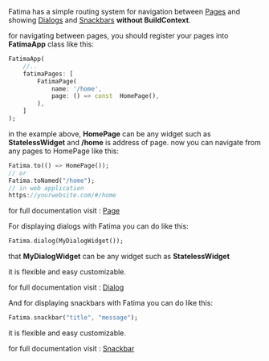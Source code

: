 Fatima has a simple routing system for navigation between [Pages](/page) and showing [Dialogs](/dialog) and [Snackbars](/snackbar) **without BuildContext**. 

for navigating between pages, you should register your pages into **FatimaApp** class like this:

```dart
FatimaApp(
	//..
	fatimaPages: [
		FatimaPage(
			name: '/home',
			page: () => const  HomePage(),
		),
	]
);
```

in the example above, **HomePage** can be any widget such as **StatelessWidget** and **/home** is address of page.
now you can navigate from any pages to HomePage like this:

```dart
Fatima.to(() => HomePage());
// or
Fatima.toNamed("/home");
// in web application
https://yourwebsite.com/#/home
```
for full documentation visit : [Page](/page)

For displaying dialogs with Fatima you can do like this:

```dart
Fatima.dialog(MyDialogWidget());
```
that **MyDialogWidget** can be any widget such as **StatelessWidget**

it is flexible and easy customizable.


for full documentation visit : [Dialog](/dialog)

And for displaying snackbars with Fatima you can do like this:

```dart
Fatima.snackbar("title", "message");
```
it is flexible and easy customizable.

for full documentation visit : [Snackbar](/snackbar)
